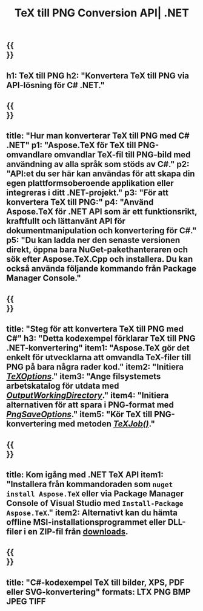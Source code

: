 ﻿---
translation: true
template: /_templates/_conversion-child-net.md
title: TeX till PNG Conversion API| .NET
description: TeX till PNG-konverteringsfunktion. Integrera detta lokala .NET-bibliotek i ditt projekt eller använd plattformsoberoende applikationer för att konvertera TeX till PNG.
keywords: tex till png api net, tex2png integrera c#
url: /net/conversion/tex-to-png/
family: tex
platformtag: net
feature: conversion
informat: TEX
outformat: PNG
otherformats: BMP JPEG TIFF PDF SVG XPS
---


{{<section banner>}}
---
h1: TeX till PNG
h2: "Konvertera TeX till PNG via API-lösning för C# .NET."
---

{{<section overview>}}
---
title: "Hur man konverterar TeX till PNG med C# .NET"
p1: "Aspose.TeX för TeX till PNG-omvandlare omvandlar TeX-fil till PNG-bild med användning av alla språk som stöds av C#."
p2: "API:et du ser här kan användas för att skapa din egen plattformsoberoende applikation eller integreras i ditt .NET-projekt."
p3: "För att konvertera TeX till PNG:"
p4: "Använd Aspose.TeX för .NET API som är ett funktionsrikt, kraftfullt och lättanvänt API för dokumentmanipulation och konvertering för C#."
p5: "Du kan ladda ner den senaste versionen direkt, öppna bara NuGet-pakethanteraren och sök efter Aspose.TeX.Cpp och installera. Du kan också använda följande kommando från Package Manager Console."
---

{{<section feature1>}}
---
title: "Steg för att konvertera TeX till PNG med C#"
h3: "Detta kodexempel förklarar TeX till PNG .NET-konvertering"
item1: "Aspose.TeX gör det enkelt för utvecklarna att omvandla TeX-filer till PNG på bara några rader kod."
item2: "Initiera [*TeXOptions*](https://reference.aspose.com/tex/net/aspose.tex/texoptions/)."
item3: "Ange filsystemets arbetskatalog för utdata med [*OutputWorkingDirectory*](https://reference.aspose.com/tex/net/aspose.tex/texoptions/outputworkingdirectory/)."
item4: "Initiera alternativen för att spara i PNG-format med [*PngSaveOptions*](https://reference.aspose.com/tex/net/aspose.tex.presentation.image/pngsaveoptions/)."
item5: "Kör TeX till PNG-konvertering med metoden [*TeXJob()*](https://reference.aspose.com/tex/net/aspose.tex/texjob/)."
---

{{<section feature2>}}
---
title: Kom igång med .NET TeX API
item1: "Installera från kommandoraden som ```nuget install Aspose.TeX``` eller via Package Manager Console of Visual Studio med ```Install-Package Aspose.TeX```."
item2: Alternativt kan du hämta offline MSI-installationsprogrammet eller DLL-filer i en ZIP-fil från [downloads](https://releases.aspose.com/tex/net).
---

{{<section widget>}}
---
title: "C#-kodexempel TeX till bilder, XPS, PDF eller SVG-konvertering"
formats: LTX PNG BMP JPEG TIFF
---